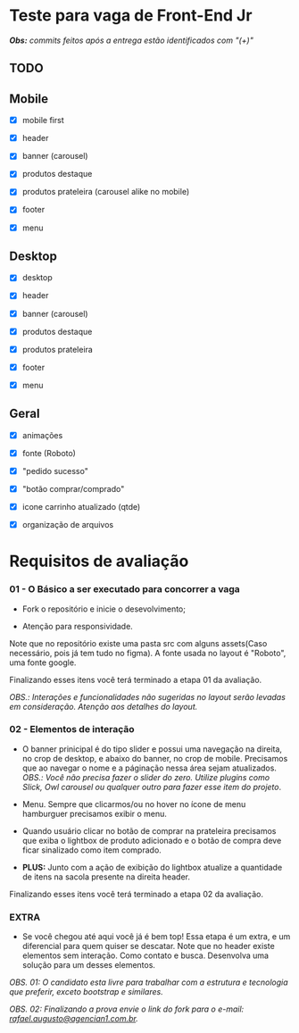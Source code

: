 # Teste para vaga de Front-End Jr

**_Obs:_** _commits feitos após a entrega estão identificados com "(+)"_

## TODO

## Mobile

- [x] mobile first

- [x] header

- [x] banner (carousel)

- [x] produtos destaque

- [x] produtos prateleira (carousel alike no mobile)

- [x] footer

- [x] menu

## Desktop

- [x] desktop

- [x] header

- [x] banner (carousel)

- [x] produtos destaque

- [x] produtos prateleira

- [x] footer

- [x] menu

## Geral

- [x] animações

- [x] fonte (Roboto)

- [x] "pedido sucesso"

- [x] "botão comprar/comprado"

- [x] icone carrinho atualizado (qtde)

- [x] organização de arquivos

# Requisitos de avaliação

### 01 - O Básico a ser executado para concorrer a vaga

- Fork o repositório e inicie o desevolvimento;

- Atenção para responsividade.

Note que no repositório existe uma pasta src com alguns assets(Caso necessário, pois já tem tudo no figma). A fonte usada no layout é "Roboto", uma fonte google.

Finalizando esses itens você terá terminado a etapa 01 da avaliação.

_OBS.: Interações e funcionalidades não sugeridas no layout serão levadas em consideração. Atenção aos detalhes do layout._

### 02 - Elementos de interação

- O banner prinicipal é do tipo slider e possui uma navegação na direita, no crop de desktop, e abaixo do banner, no crop de mobile. Precisamos que ao navegar o nome e a páginação nessa área sejam atualizados. _OBS.: Você não precisa fazer o slider do zero. Utilize plugins como Slick, Owl carousel ou qualquer outro para fazer esse item do projeto_.

- Menu. Sempre que clicarmos/ou no hover no ícone de menu hamburguer precisamos exibir o menu.

- Quando usuário clicar no botão de comprar na prateleira precisamos que exiba o lightbox de produto adicionado e o botão de compra deve ficar sinalizado como item comprado.

- **PLUS:** Junto com a ação de exibição do lightbox atualize a quantidade de itens na sacola presente na direita header.

Finalizando esses itens você terá terminado a etapa 02 da avaliação.

### EXTRA

- Se você chegou até aqui você já é bem top! Essa etapa é um extra, e um diferencial para quem quiser se descatar. Note que no header existe elementos sem interação. Como contato e busca. Desenvolva uma solução para um desses elementos.

_OBS. 01: O candidato esta livre para trabalhar com a estrutura e tecnologia que preferir, exceto bootstrap e similares._

_OBS. 02: Finalizando a prova envie o link do fork para o e-mail: rafael.augusto@agencian1.com.br._
